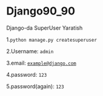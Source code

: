 # Django90_90

Django-da SuperUser Yaratish

1.<code>python manage.py createsuperuser</code>

2.Username: <code>admin</code>

3.email: <code>example@django.com</code>

4.password: <code>123</code>

5.password(again): <code>123</code>

